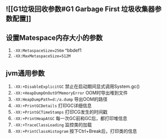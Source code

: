 ## ![[G1垃圾回收参数#G1 Garbage First 垃圾收集器参数配置]]

## 设置Matespace内存大小的参数
1. `-XX:MetaspaceSize=256m` ^bbdef1
2. `-XX:MaxMetaspaceSize=512M`

## jvm通用参数
1. `-XX:+DisableExplicitGC` 禁止在启动期间显式调用System.gc()
2. `-XX:+HeapDumpOnOutOfMemoryError` OOM时导出堆到文件
3. `-XX:HeapDumpPath=d:/a.dump` 导出OOM的路径    
4. `-XX:+PrintGCDetails` 打印GC详细信息
5. `-XX:+PrintGCTimeStamps` 打印CG发生的时间戳
6. `-XX:+PrintHeapAtGC` 每一次GC前和GC后，都打印堆信息
7. `-XX:+TraceClassLoading` 监控类的加载
8. `-XX:+PrintClassHistogram` 按下Ctrl+Break后，打印类的信息　 

